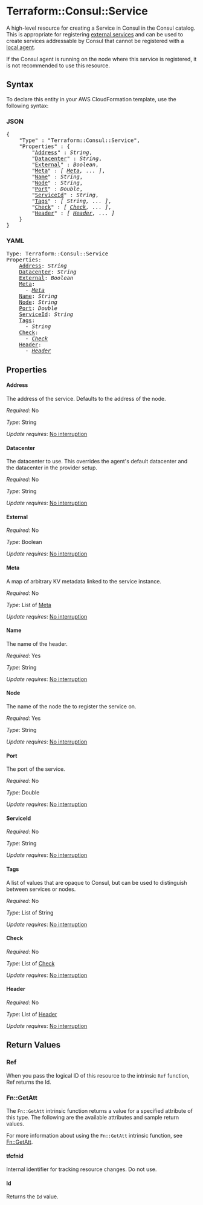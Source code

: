 # Terraform::Consul::Service

A high-level resource for creating a Service in Consul in the Consul catalog. This
is appropriate for registering [external services](https://www.consul.io/docs/guides/external.html) and
can be used to create services addressable by Consul that cannot be registered
with a [local agent](https://www.consul.io/docs/agent/basics.html).

If the Consul agent is running on the node where this service is registered, it is
not recommended to use this resource.

## Syntax

To declare this entity in your AWS CloudFormation template, use the following syntax:

### JSON

<pre>
{
    "Type" : "Terraform::Consul::Service",
    "Properties" : {
        "<a href="#address" title="Address">Address</a>" : <i>String</i>,
        "<a href="#datacenter" title="Datacenter">Datacenter</a>" : <i>String</i>,
        "<a href="#external" title="External">External</a>" : <i>Boolean</i>,
        "<a href="#meta" title="Meta">Meta</a>" : <i>[ <a href="meta.md">Meta</a>, ... ]</i>,
        "<a href="#name" title="Name">Name</a>" : <i>String</i>,
        "<a href="#node" title="Node">Node</a>" : <i>String</i>,
        "<a href="#port" title="Port">Port</a>" : <i>Double</i>,
        "<a href="#serviceid" title="ServiceId">ServiceId</a>" : <i>String</i>,
        "<a href="#tags" title="Tags">Tags</a>" : <i>[ String, ... ]</i>,
        "<a href="#check" title="Check">Check</a>" : <i>[ <a href="check.md">Check</a>, ... ]</i>,
        "<a href="#header" title="Header">Header</a>" : <i>[ <a href="header.md">Header</a>, ... ]</i>
    }
}
</pre>

### YAML

<pre>
Type: Terraform::Consul::Service
Properties:
    <a href="#address" title="Address">Address</a>: <i>String</i>
    <a href="#datacenter" title="Datacenter">Datacenter</a>: <i>String</i>
    <a href="#external" title="External">External</a>: <i>Boolean</i>
    <a href="#meta" title="Meta">Meta</a>: <i>
      - <a href="meta.md">Meta</a></i>
    <a href="#name" title="Name">Name</a>: <i>String</i>
    <a href="#node" title="Node">Node</a>: <i>String</i>
    <a href="#port" title="Port">Port</a>: <i>Double</i>
    <a href="#serviceid" title="ServiceId">ServiceId</a>: <i>String</i>
    <a href="#tags" title="Tags">Tags</a>: <i>
      - String</i>
    <a href="#check" title="Check">Check</a>: <i>
      - <a href="check.md">Check</a></i>
    <a href="#header" title="Header">Header</a>: <i>
      - <a href="header.md">Header</a></i>
</pre>

## Properties

#### Address

The address of the service. Defaults to the
address of the node.

_Required_: No

_Type_: String

_Update requires_: [No interruption](https://docs.aws.amazon.com/AWSCloudFormation/latest/UserGuide/using-cfn-updating-stacks-update-behaviors.html#update-no-interrupt)

#### Datacenter

The datacenter to use. This overrides the
agent's default datacenter and the datacenter in the provider setup.

_Required_: No

_Type_: String

_Update requires_: [No interruption](https://docs.aws.amazon.com/AWSCloudFormation/latest/UserGuide/using-cfn-updating-stacks-update-behaviors.html#update-no-interrupt)

#### External

_Required_: No

_Type_: Boolean

_Update requires_: [No interruption](https://docs.aws.amazon.com/AWSCloudFormation/latest/UserGuide/using-cfn-updating-stacks-update-behaviors.html#update-no-interrupt)

#### Meta

A map of arbitrary KV metadata linked to the service
instance.

_Required_: No

_Type_: List of <a href="meta.md">Meta</a>

_Update requires_: [No interruption](https://docs.aws.amazon.com/AWSCloudFormation/latest/UserGuide/using-cfn-updating-stacks-update-behaviors.html#update-no-interrupt)

#### Name

The name of the header.

_Required_: Yes

_Type_: String

_Update requires_: [No interruption](https://docs.aws.amazon.com/AWSCloudFormation/latest/UserGuide/using-cfn-updating-stacks-update-behaviors.html#update-no-interrupt)

#### Node

The name of the node the to register the service on.

_Required_: Yes

_Type_: String

_Update requires_: [No interruption](https://docs.aws.amazon.com/AWSCloudFormation/latest/UserGuide/using-cfn-updating-stacks-update-behaviors.html#update-no-interrupt)

#### Port

The port of the service.

_Required_: No

_Type_: Double

_Update requires_: [No interruption](https://docs.aws.amazon.com/AWSCloudFormation/latest/UserGuide/using-cfn-updating-stacks-update-behaviors.html#update-no-interrupt)

#### ServiceId

_Required_: No

_Type_: String

_Update requires_: [No interruption](https://docs.aws.amazon.com/AWSCloudFormation/latest/UserGuide/using-cfn-updating-stacks-update-behaviors.html#update-no-interrupt)

#### Tags

A list of values that are opaque to Consul,
but can be used to distinguish between services or nodes.

_Required_: No

_Type_: List of String

_Update requires_: [No interruption](https://docs.aws.amazon.com/AWSCloudFormation/latest/UserGuide/using-cfn-updating-stacks-update-behaviors.html#update-no-interrupt)

#### Check

_Required_: No

_Type_: List of <a href="check.md">Check</a>

_Update requires_: [No interruption](https://docs.aws.amazon.com/AWSCloudFormation/latest/UserGuide/using-cfn-updating-stacks-update-behaviors.html#update-no-interrupt)

#### Header

_Required_: No

_Type_: List of <a href="header.md">Header</a>

_Update requires_: [No interruption](https://docs.aws.amazon.com/AWSCloudFormation/latest/UserGuide/using-cfn-updating-stacks-update-behaviors.html#update-no-interrupt)

## Return Values

### Ref

When you pass the logical ID of this resource to the intrinsic `Ref` function, Ref returns the Id.

### Fn::GetAtt

The `Fn::GetAtt` intrinsic function returns a value for a specified attribute of this type. The following are the available attributes and sample return values.

For more information about using the `Fn::GetAtt` intrinsic function, see [Fn::GetAtt](https://docs.aws.amazon.com/AWSCloudFormation/latest/UserGuide/intrinsic-function-reference-getatt.html).

#### tfcfnid

Internal identifier for tracking resource changes. Do not use.

#### Id

Returns the <code>Id</code> value.

